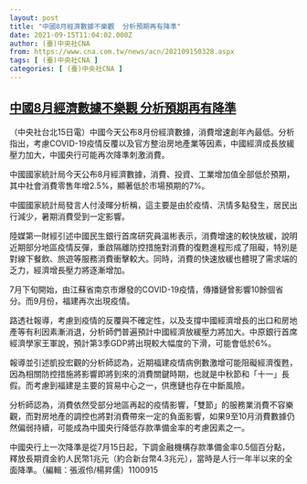 ```yaml
---
layout: post
title: "中國8月經濟數據不樂觀  分析預期再有降準"
date: 2021-09-15T11:04:02.000Z
author: (臺)中央社CNA
from: https://www.cna.com.tw/news/acn/202109150328.aspx
tags: [ (臺)中央社CNA ]
categories: [ (臺)中央社CNA ]
---
```

<!--1631703842000-->
[中國8月經濟數據不樂觀  分析預期再有降準](https://www.cna.com.tw/news/acn/202109150328.aspx)
------

<div>
<div></div><div class="paragraph"><p>（中央社台北15日電）中國今天公布8月份經濟數據，消費增速創年內最低。分析指出，考慮COVID-19疫情反覆以及官方整治房地產業等因素，中國經濟成長放緩壓力加大，中國央行可能再次降準刺激消費。</p><p>中國國家統計局今天公布8月經濟數據，消費、投資、工業增加值全部低於預期，其中社會消費零售年增2.5%，顯著低於市場預期的7%。</p><p>中國國家統計局發言人付淩暉分析稱，這主要是由於疫情、汛情多點發生，居民出行減少，暑期消費受到一定影響。</p><p>陸媒第一財經引述中國民生銀行首席研究員溫彬表示，消費增速的較快放緩，說明近期部分地區疫情反彈，重啟隔離防控措施對消費的復甦進程形成了阻礙，特別是對線下餐飲、旅遊等服務消費衝擊較大。同時，消費的快速放緩也體現了需求端的乏力，經濟增長壓力將逐漸增加。</p><p>7月下旬開始，由江蘇省南京市爆發的COVID-19疫情，傳播鏈曾影響10餘個省分。而9月份，福建再次出現疫情。</p><p>路透社報導，考慮到疫情的反覆與不確定性，以及支撐中國經濟增長的出口和房地產等有利因素漸消退，分析師們普遍預計中國經濟放緩壓力將加大。中原銀行首席經濟學家王軍說，預計第3季GDP將出現較大幅度的下滑，可能會低於6%。</p><p>報導並引述凱投宏觀的分析師認為，近期福建疫情病例數激增可能阻礙經濟復甦，因為相關防控措施將影響即將到來的消費關鍵時期，也就是中秋節和「十一」長假。而考慮到福建是主要的貿易中心之一，供應鏈也存在中斷風險。</p><p>分析師認為，消費依然受部分地區再起的疫情影響，「雙節」的服務業消費不容樂觀，而對房地產的調控也將對消費帶來一定的負面影響，如果9至10月消費數據仍然偏弱持續，可能成為中國央行降低存款準備金率的考慮因素之一。</p><p>中國央行上一次降準是從7月15日起，下調金融機構存款準備金率0.5個百分點，釋放長期資金約人民幣1兆元（約合新台幣4.3兆元），當時是人行一年半以來的全面降準。（編輯：張淑伶/楊昇儒）1100915</p></div>
</div>
